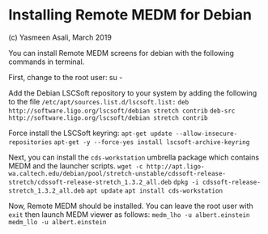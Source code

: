 # Installing Remote MEDM for Debian 

(c) Yasmeen Asali, March 2019

You can install Remote MEDM screens for debian with the following commands in terminal.

First, change to the root user:
	su -

Add the Debian LSCSoft repository to your system by adding the following to the file `/etc/apt/sources.list.d/lscsoft.list:`
	`deb http://software.ligo.org/lscsoft/debian stretch contrib`
	`deb-src http://software.ligo.org/lscsoft/debian stretch contrib`

Force install the LSCSoft keyring:
	`apt-get update --allow-insecure-repositories`
	`apt-get -y --force-yes install lscsoft-archive-keyring`

Next, you can install the `cds-workstation` umbrella package which contains MEDM and the launcher scripts. 
	`wget -c http://apt.ligo-wa.caltech.edu/debian/pool/stretch-unstable/cdssoft-release-stretch/cdssoft-release-stretch_1.3.2_all.deb`
	`dpkg -i cdssoft-release-stretch_1.3.2_all.deb` 
	`apt update`
	`apt install cds-workstation`

Now, Remote MEDM should be installed. You can leave the root user with `exit` then launch MEDM viewer as follows:
	`medm_lho -u albert.einstein`
	`medm_llo -u albert.einstein`
 

